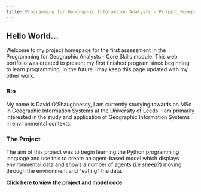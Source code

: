 ```yaml
---
title: Programming for Geographic Inforamtion Analysts - Project Homepage
---
```


## Hello World... 
Welcome to my project homepage for the first assessment in the Programming for Geographic Analysts - Core Skills module. This web portfolio was created to present my first finished program since beginning to learn programming. In the future I may keep this page updated with my other work.  

### Bio
My name is David O'Shaughnessy, I am currently studying towards an MSc in Geographic Information Systems at the University of Leeds. I am primarily interested in the study and application of Geographic Information Systems in environmental contexts.

### The Project
The aim of this project was to begin learning the Python programming language and use this to create an agent-based model which displays environmental data and shows a number of agents (i.e sheep?) moving through the environment and "eating" the data.


[**Click here to view the project and model code**](https://davidosh96.github.io/projectlinks.html)
